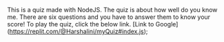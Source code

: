 This is a quiz made with NodeJS.
The quiz is about how well do you know me. 
There are six questions and you have to answer them to know your score!
To play the quiz, click the below link.
[Link to Google] (https://replit.com/@Harshalini/myQuiz#index.js);
